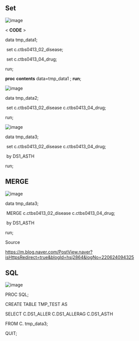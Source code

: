  

## **Set**

![image](https://user-images.githubusercontent.com/78076248/125386100-ac68fc00-e3d6-11eb-8f76-cdb676efb109.png)

< **CODE** >

data tmp_data1;

​    set c.ctbs0413_02_disease;

​    set c.ctbs0413_04_drug;

run;



**proc** **contents** data=tmp_data1 ; **run**;

 

![image](https://user-images.githubusercontent.com/78076248/125386107-affc8300-e3d6-11eb-8b7f-c3381000370e.png)

data tmp_data2;

​    set c.ctbs0413_02_disease c.ctbs0413_04_drug;

run;

 

![image](https://user-images.githubusercontent.com/78076248/125386166-c7d40700-e3d6-11eb-8ef1-1882963d59f1.png)

data tmp_data3;

​    set c.ctbs0413_02_disease c.ctbs0413_04_drug;

​    by DS1_ASTH

run;


## **MERGE**

![image](https://user-images.githubusercontent.com/78076248/125386154-c276bc80-e3d6-11eb-955c-c7be88e8c9cc.png)

data tmp_data3;

​    MERGE c.ctbs0413_02_disease c.ctbs0413_04_drug;

​    by DS1_ASTH

run;

Source

https://m.blog.naver.com/PostView.naver?isHttpsRedirect=true&blogId=hsj2864&logNo=220624094325



## **SQL**

![image](https://user-images.githubusercontent.com/78076248/125386182-d02c4200-e3d6-11eb-8a48-7d9ea2b50934.png)

PROC SQL;

CREATE TABLE TMP_TEST AS

SELECT C.DS1_ALLER C.DS1_ALLERAG C.DS1_ASTH

FROM C. tmp_data3;

QUIT;
